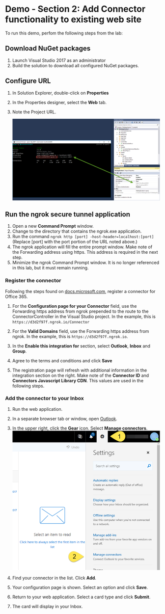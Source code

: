 # Demo - Section 2: Add Connector functionality to existing web site

To run this demo, perfom the following steps from the lab:

## Download NuGet packages

1. Launch Visual Studio 2017 as an administrator
1. Build the solution to download all configured NuGet packages.

## Configure URL

1. In Solution Explorer, double-click on **Properties**
1. In the Properties designer, select the **Web** tab.
1. Note the Project URL.

    ![](../../Images/Exercise2-04.png)

## Run the ngrok secure tunnel application

1. Open a new **Command Prompt** window.
1. Change to the directory that contains the ngrok.exe application.
1. Run the command `ngrok http [port] -host-header=localhost:[port]` (Replace [port] with the port portion of the URL noted above.)
1. The ngrok application will fill the entire prompt window. Make note of the Forwarding address using https. This address is required in the next step.
1. Minimize the ngrok Command Prompt window. It is no longer referenced in this lab, but it must remain running.

### Register the connector

Following the steps found on [docs.microsoft.com](https://docs.microsoft.com/en-us/outlook/actionable-messages/connectors-dev-dashboard#build-your-own-connector), register a connector for Office 365.

1. For the **Configuration page for your Connector** field, use the Forwarding https address from ngrok prepended to the route to the ConnectorController in the Visual Studio project. In the example, this is `https://d3d2f97f.ngrok.io/Connector`

1. For the **Valid Domains** field, use the Forwarding https address from ngrok. In the example, this is `https://d3d2f97f.ngrok.io`.

1. In the **Enable this integration for** section, select **Outlook**, **Inbox** and **Group**.

1. Agree to the terms and conditions and click **Save**

1. The registration page will refresh with additional information in the integration section on the right. Make note of the **Connector ID** and **Connectors Javascript Library CDN**. This values are used in the following steps.

### Add the connector to your Inbox

1. Run the web application.

1. In a separate browser tab or window, open [Outlook](https://outlook.office365.com).

1. In the upper right, click the **Gear** icon. Select **Manage connectors**.
    ![](../../Images/Exercise2-07.png)

1. Find your connector in the list. Click **Add**.

1. Your configuration page is shown. Select an option and click **Save**.

1. Return to your web application. Select a card type and click **Submit**.

1. The card will display in your Inbox.
